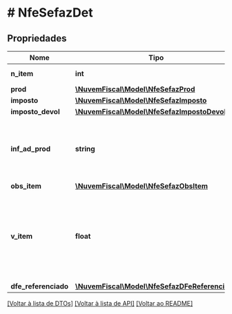 # # NfeSefazDet

## Propriedades

Nome | Tipo | Descrição | Comentários
------------ | ------------- | ------------- | -------------
**n_item** | **int** | Número do item do NF. |
**prod** | [**\NuvemFiscal\Model\NfeSefazProd**](NfeSefazProd.md) |  |
**imposto** | [**\NuvemFiscal\Model\NfeSefazImposto**](NfeSefazImposto.md) |  |
**imposto_devol** | [**\NuvemFiscal\Model\NfeSefazImpostoDevol**](NfeSefazImpostoDevol.md) |  | [optional]
**inf_ad_prod** | **string** | Informações adicionais do produto (norma referenciada, informações complementares, etc). | [optional]
**obs_item** | [**\NuvemFiscal\Model\NfeSefazObsItem**](NfeSefazObsItem.md) |  | [optional]
**v_item** | **float** | Valor total do Item, correspondente à sua participação no total da nota. A soma dos itens deverá corresponder ao total da nota. | [optional]
**dfe_referenciado** | [**\NuvemFiscal\Model\NfeSefazDFeReferenciado**](NfeSefazDFeReferenciado.md) |  | [optional]

[[Voltar à lista de DTOs]](../../README.md#models) [[Voltar à lista de API]](../../README.md#endpoints) [[Voltar ao README]](../../README.md)
